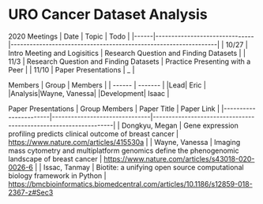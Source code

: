 # URO Cancer Dataset Analysis

2020 Meetings
| Date | Topic | Todo |
|------|-------------------------------|-----------------------------------------------------------------|
| 10/27 | Intro Meeting and Logisitics | Research Question and Finding Datasets |
| 11/3 | Research Question and Finding Datasets | Practice Presenting with a Peer | 
| 11/10 | Paper Presentations | _ | 

Members
| Group | Members |
| ------ | ------- |
|Lead| Eric |
|Analysis|Wayne, Vanessa|
|Development| Isaac |

Paper Presentations
| Group Members | Paper Title | Paper Link |
|-----------------------|-------------------------------|-----------------------------------------------------------------|
| Dongkyu, Megan | Gene expression profiling predicts clinical outcome of breast cancer | https://www.nature.com/articles/415530a |
| Wayne, Vanessa | Imaging mass cytometry and multiplatform genomics define the phenogenomic landscape of breast cancer | https://www.nature.com/articles/s43018-020-0026-6 | 
| Issac, Tanmay | Biotite: a unifying open source computational biology framework in Python | https://bmcbioinformatics.biomedcentral.com/articles/10.1186/s12859-018-2367-z#Sec3 
